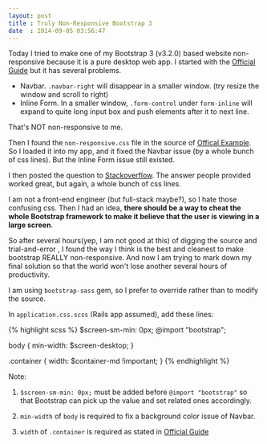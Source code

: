 ```yaml
---
layout: post
title : Truly Non-Responsive Bootstrap 3
date  : 2014-09-05 03:56:47
---
```


Today I tried to make one of my Bootstrap 3 (v3.2.0) based website non-responsive because it is a pure desktop web app. I started with the [Official Guide][1] but it has several problems.

- Navbar. `.navbar-right` will disappear in a smaller window. (try resize the window and scroll to right)
- Inline Form. In a smaller window, `.form-control` under `form-inline` will expand to quite long input box and push elements after it to next line.

That's NOT non-responsive to me.

Then I found the `non-responsive.css` file in the source of [Offical Example][2]. So I loaded it into my app, and it fixed the Navbar issue (by a whole bunch of css lines). But the Inline Form issue still existed.

I then posted the question to [Stackoverflow][3]. The answer people provided worked great, but again, a whole bunch of css lines.

I am not a front-end engineer (but full-stack maybe?), so I hate those confusing css. Then I had an idea, **there should be a way to cheat the whole Bootstrap framework to make it believe that the user is viewing in a large screen**.

So after several hours(yep, I am not good at this) of digging the source and trial-and-error , I found the way I think is the best and cleanest to make bootstrap REALLY non-responsive. And now I am trying to mark down my final solution so that the world won't lose another several hours of productivity.

I am using `bootstrap-sass` gem, so I prefer to override rather than to modify the source.

In `application.css.scss` (Rails app assumed), add these lines:

{% highlight scss %}
$screen-sm-min: 0px;
@import "bootstrap";

body {
  min-width: $screen-desktop;
}

.container {
  width: $container-md !important;
}
{% endhighlight %}

Note:

1. `$screen-sm-min: 0px;` must be added before `@import "bootstrap"` so that Bootstrap can pick up the value and set related ones accordingly.

2. `min-width` of `body` is required to fix a background color issue of Navbar.

3. `width` of `.container` is required as stated in [Official Guide][1]

[1]: http://getbootstrap.com/getting-started/#disable-responsive
[2]: http://getbootstrap.com/examples/non-responsive/
[3]: http://stackoverflow.com/questions/25672349/non-responsive-inline-form-in-bootstrap-3
